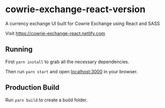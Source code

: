 # cowrie-exchange-react-version

A currency exchange UI built for Cowrie Exchange using React and SASS

Visit https://cowrie-exchange-react.netlify.com

## Running

First `yarn install` to grab all the necessary dependencies.

Then run `yarn start` and open <localhost:3000> in your browser.

## Production Build

Run `yarn build` to create a build folder.
